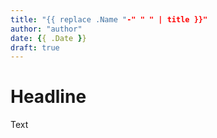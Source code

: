 ```yaml
---
title: "{{ replace .Name "-" " " | title }}"
author: "author"
date: {{ .Date }}
draft: true
---
```


# Headline

Text
